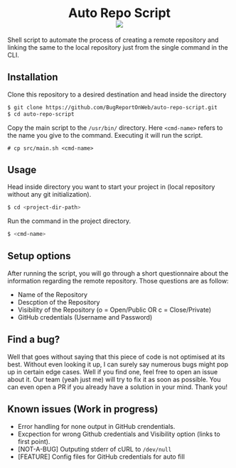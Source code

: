<h1 id="header" align="center">
    Auto Repo Script
    <div id="badge">
        <img id="last-commit" src="https://img.shields.io/github/last-commit/BugReportOnWeb/auto-repo-script" />
    </div>
</h1>

Shell script to automate the process of creating a remote repository and linking the same to the local repository just from the single command in the CLI.

## Installation
Clone this repository to a desired destination and head inside the directory
```bash
$ git clone https://github.com/BugReportOnWeb/auto-repo-script.git
$ cd auto-repo-script
```

Copy the main script to the `/usr/bin/` directory. Here `<cmd-name>` refers to the name you give to the command. Executing it will run the script.
```
# cp src/main.sh <cmd-name>
```

## Usage
Head inside directory you want to start your project in (local repository without any git initialization).
```bash
$ cd <project-dir-path>
```

Run the command in the project directory.
```bash
$ <cmd-name>
```

## Setup options
After running the script, you will go through a short questionnaire about the information regarding the remote repository. Those questions are as follow:
* Name of the Repository
* Descption of the Repository
* Visibility of the Repository (o = Open/Public OR c = Close/Private)
* GitHub credentials (Username and Password)


## Find a bug?
Well that goes without saying that this piece of code is not optimised at its best. Without even looking it up, I can surely say numerous bugs might pop up in certain edge cases. Well if you find one, feel free to open an issue about it. Our team (yeah just me) will try to fix it as soon as possible. You can even open a PR if you already have a solution in your mind. Thank you!

## Known issues (Work in progress)
- Error handling for none output in GitHub crendentials.
- Excpection for wrong Github credentials and Visibility option (links to first point).
- [NOT-A-BUG] Outputing stderr of cURL to `/dev/null`
- [FEATURE] Config files for GitHub credentials for auto fill

